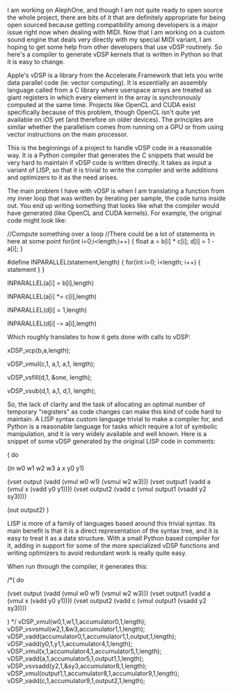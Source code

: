 I am working on AlephOne, and though I am not quite ready to open source the whole project, there are bits of it that are definitely appropriate for being open sourced because getting compatibility among developers is a major issue right now when dealing with MIDI.  Now that I am working on a custom sound engine that deals very directly with my special MIDI variant, I am hoping to get some help from other developers that use vDSP routinely.   So here's a compiler to generate vDSP kernels that is written in Python so that it is easy to change.

Apple's vDSP is a library from the Accelerate.Framework that lets you write data parallel code (ie: vector computing).  It is essentially an assembly language called from a C library where userspace arrays are treated as giant registers in which every element in the array is synchronously computed at the same time.  Projects like OpenCL and CUDA exist specifically because of this problem, though OpenCL isn't quite yet available on iOS yet (and therefore on older devices).  The principles are similar whether the parallelism comes from running on a GPU or from using vector instructions on the main processor.

This is the beginnings of a project to handle vDSP code in a reasonable way.  It is a Python compiler that generates the C snippets that would be very hard to maintain if vDSP code is written directly.  It takes as input a variant of LISP, so that it is trivial to write the compiler and write additions and optimizers to it as the need arises.  

The main problem I have with vDSP is when I am translating a function from my inner loop that was written by iterating per sample, the code turns inside out.  You end up writing something that looks like what the compiler would have generated (like OpenCL and CUDA kernels).  For example, the original code might look like:

//Compute something over a loop
//There could be a lot of statements in here at some point
for(int i=0;i<length;i++)
{
  float a = b[i] * c[i];
  d[i] = 1 - a[i];
}

#define INPARALLEL(statement,length) { for(int i=0; i<length; i++) { statement } }

INPARALLEL(a[i]  = b[i],length)

INPARALLEL(a[i] *= c[i],length)

INPARALLEL(d[i]  = 1,length)

INPARALLEL(d[i] -= a[i],length)

Which roughly translates to how it gets done with calls to vDSP:

xDSP_vcp(b,a,length);

vDSP_vmul(c,1, a,1, a,1, length);

vDSP_vsfill(d,1, &one, length);

vDSP_vsub(d,1, a,1, d,1, length);

So, the lack of clarity and the task of allocating an optimal number of temporary "registers" as code changes can make this kind of code hard to maintain.  A LISP syntax custom language trivial to make a compiler for, and Python is a reasonable language for tasks which require a lot of symbolic manipulation, and it is very widely available and well known.  Here is a snippet of some vDSP generated by the original LISP code in comments:

( do
 
  (in w0 w1 w2 w3 a x y0 y1)
  
  (vset output  (vadd (vmul w0 w1) (vsmul w2 w3)))
  (vset output1 (vadd a (vmul x (vadd y0 y1))))
  (vset output2 (vadd c (vmul output1 (vsadd y2 sy3))))
  
  (out output2)
)

LISP is more of a family of languages based around this trivial syntax.  Its main benefit is that it is a direct representation of the syntax tree, and it is easy to treat it as a data structure.  With a small Python based compiler for it, adding in support for some of the more specialized vDSP functions and writing optimizers to avoid redundant work is really quite easy.
 
When run through the compiler, it generates this:


/*( do
 
  
  (vset output  (vadd (vmul w0 w1) (vsmul w2 w3)))
  (vset output1 (vadd a (vmul x (vadd y0 y1))))
  (vset output2 (vadd c (vmul output1 (vsadd y2 sy3))))
  
)
*/
vDSP_vmul(w0,1,w1,1,accumulator0,1,length);
vDSP_vsvsmul(w2,1,&w3,accumulator1,1,length);
vDSP_vadd(accumulator0,1,accumulator1,1,output,1,length);
vDSP_vadd(y0,1,y1,1,accumulator4,1,length);
vDSP_vmul(x,1,accumulator4,1,accumulator5,1,length);
vDSP_vadd(a,1,accumulator5,1,output1,1,length);
vDSP_vsvsadd(y2,1,&sy3,accumulator8,1,length);
vDSP_vmul(output1,1,accumulator8,1,accumulator9,1,length);
vDSP_vadd(c,1,accumulator9,1,output2,1,length);
 
